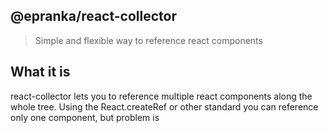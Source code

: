 ## @epranka/react-collector

> Simple and flexible way to reference react components

## What it is

react-collector lets you to reference multiple react components along the whole tree. Using the React.createRef or other standard you can reference only one component, but problem is 